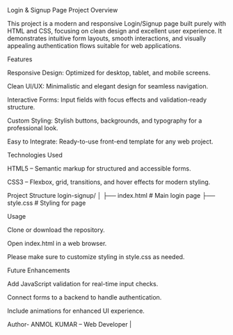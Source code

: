 Login & Signup Page
Project Overview

This project is a modern and responsive Login/Signup page built purely with HTML and CSS, focusing on clean design and excellent user experience. It demonstrates intuitive form layouts, smooth interactions, and visually appealing authentication flows suitable for web applications.

Features

Responsive Design: Optimized for desktop, tablet, and mobile screens.

Clean UI/UX: Minimalistic and elegant design for seamless navigation.

Interactive Forms: Input fields with focus effects and validation-ready structure.

Custom Styling: Stylish buttons, backgrounds, and typography for a professional look.

Easy to Integrate: Ready-to-use front-end template for any web project.

Technologies Used

HTML5 – Semantic markup for structured and accessible forms.

CSS3 – Flexbox, grid, transitions, and hover effects for modern styling.

Project Structure
login-signup/
│
├── index.html        # Main login page 
├── style.css         # Styling for page
 

Usage

Clone or download the repository.

Open index.html in a web browser.

Please make sure to customize styling in style.css as needed.

 

Future Enhancements

Add JavaScript validation for real-time input checks.

Connect forms to a backend to handle authentication.

Include animations for enhanced UI experience.

Author-
ANMOL KUMAR – Web Developer | 

